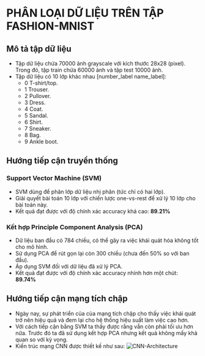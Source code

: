 # PHÂN LOẠI DỮ LIỆU TRÊN TẬP FASHION-MNIST
## Mô tả tập dữ liệu
- Tập dữ liệu chứa 70000 ảnh grayscale với kích thước 28x28 (pixel). Trong đó, tập train chứa 60000 ảnh và tập test 10000 ảnh.
- Tập dữ liệu có 10 lớp khác nhau [number_label name_label]: 
    - 0 T-shirt/top.
    - 1 Trouser.
    - 2 Pullover.
    - 3 Dress.
    - 4 Coat.
    - 5 Sandal.
    - 6 Shirt.
    - 7 Sneaker.
    - 8 Bag.
    - 9 Ankle boot.
## Hướng tiếp cận truyền thống
### Support Vector Machine (SVM)
- SVM dùng để phân lớp dữ liệu nhị phân (tức chỉ có hai lớp).
- Giải quyết bài toán 10 lớp với chiến lược one-vs-rest để xử lý 10 lớp cho bài toán này.
- Kết quả đạt được với độ chính xác accuracy khá cao: **89.21%**
### Kết hợp Principle Component Analysis (PCA)
- Dữ liệu ban đầu có 784 chiều, có thể gây ra việc khái quát hóa không tốt cho mô hình.
- Sử dụng PCA để rút gọn lại còn 300 chiều (chưa đến 50% so với ban đầu).
- Áp dụng SVM đối với dữ liệu đã xử lý PCA.
- Kết quả đạt được với độ chính xác accuracy nhỉnh hơn một chút: **89.74%**
## Hướng tiếp cận mạng tích chập
- Ngày nay, sự phát triển của của mạng tích chập cho thấy việc khái quát trở nên hiệu quả và đem lại cho hệ thống hiệu suất làm việc cao hơn.
- Với cách tiếp cận bằng SVM ta thấy được rằng vẫn còn phải tối ưu hơn nữa. Trước đó ta đã sử dụng kết hợp PCA nhưng kết quả không mấy khả quan so với kỳ vọng.
- Kiến trúc mạng CNN được thiết kế như sau:
![CNN-Architecture](https://github.com/tiendat3550/fashion-mnist/CNN-Architecture.PNG?raw=true)
